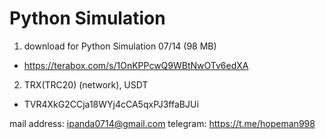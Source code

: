 # Python Simulation 
1. download for Python Simulation 07/14 (98 MB)

- https://terabox.com/s/1OnKPPcwQ9WBtNwOTv6edXA


2. TRX(TRC20) (network), USDT
- TVR4XkG2CCja18WYj4cCA5qxPJ3ffaBJUi



mail address:    ipanda0714@gmail.com
telegram:        https://t.me/hopeman998

